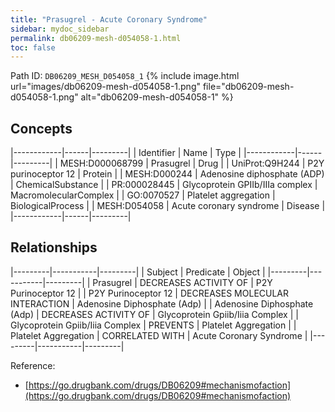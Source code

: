 ```yaml
---
title: "Prasugrel - Acute Coronary Syndrome"
sidebar: mydoc_sidebar
permalink: db06209-mesh-d054058-1.html
toc: false 
---
```



Path ID: `DB06209_MESH_D054058_1`
{% include image.html url="images/db06209-mesh-d054058-1.png" file="db06209-mesh-d054058-1.png" alt="db06209-mesh-d054058-1" %}

## Concepts

|------------|------|---------|
| Identifier | Name | Type    |
|------------|------|---------|
| MESH:D000068799 | Prasugrel | Drug |
| UniProt:Q9H244 | P2Y purinoceptor 12 | Protein |
| MESH:D000244 | Adenosine diphosphate (ADP) | ChemicalSubstance |
| PR:000028445 | Glycoprotein GPIIb/IIIa complex | MacromolecularComplex |
| GO:0070527 | Platelet aggregation | BiologicalProcess |
| MESH:D054058 | Acute coronary syndrome | Disease |
|------------|------|---------|

## Relationships

|---------|-----------|---------|
| Subject | Predicate | Object  |
|---------|-----------|---------|
| Prasugrel | DECREASES ACTIVITY OF | P2Y Purinoceptor 12 |
| P2Y Purinoceptor 12 | DECREASES MOLECULAR INTERACTION | Adenosine Diphosphate (Adp) |
| Adenosine Diphosphate (Adp) | DECREASES ACTIVITY OF | Glycoprotein Gpiib/Iiia Complex |
| Glycoprotein Gpiib/Iiia Complex | PREVENTS | Platelet Aggregation |
| Platelet Aggregation | CORRELATED WITH | Acute Coronary Syndrome |
|---------|-----------|---------|

Reference: 
  - [https://go.drugbank.com/drugs/DB06209#mechanismofaction](https://go.drugbank.com/drugs/DB06209#mechanismofaction)
